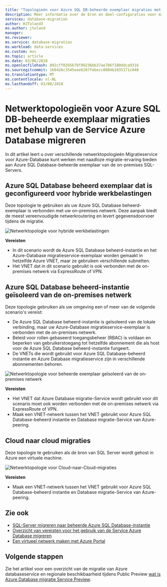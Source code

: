 ```yaml
---
title: "Topologieën voor Azure SQL DB-beheerde exemplaar migraties met behulp van de migratie van Azure databaseservice netwerk | Microsoft Docs"
description: Meer informatie over de bron en doel-configuraties voor migratie databaseservice.
services: database-migration
author: HJToland3
ms.author: jtoland
manager: 
ms.reviewer: 
ms.service: database-migration
ms.workload: data-services
ms.custom: mvc
ms.topic: article
ms.date: 03/06/2018
ms.openlocfilehash: 892cff02b5b70f09236bb37ae786f180ddca9316
ms.sourcegitcommit: 168426c3545eae6287febecc8804b1035171c048
ms.translationtype: MT
ms.contentlocale: nl-NL
ms.lasthandoff: 03/08/2018
---
```

# <a name="network-topologies-for-azure-sql-db-managed-instance-migrations-using-the-azure-database-migration-service"></a>Netwerktopologieën voor Azure SQL DB-beheerde exemplaar migraties met behulp van de Service Azure Database migreren
In dit artikel leert u over verschillende netwerktopologieën Migratieservice voor Azure-Database kunt werken met naadloze migratie-ervaring bieden aan Azure SQL Database-beheerde exemplaar van de on-premises SQL-Servers.

## <a name="azure-sql-database-managed-instance-configured-for-hybrid-workloads"></a>Azure SQL Database beheerd exemplaar dat is geconfigureerd voor hybride werkbelastingen 
Deze topologie te gebruiken als uw Azure SQL Database beheerd-exemplaar is verbonden met uw on-premises netwerk. Deze aanpak biedt de meest vereenvoudigde netwerkroutering en levert gegevensdoorvoer tijdens de migratie.

![Netwerktopologie voor hybride werkbelastingen](media\resource-network-topologies\hybrid-workloads.png)

**Vereisten**
- In dit scenario wordt de Azure SQL Database beheerd-instantie en het Azure-Database migratieservice-exemplaar worden gemaakt in hetzelfde Azure VNET, maar ze gebruiken verschillende subnetten.  
- Het VNET dat in dit scenario gebruikt is ook verbonden met de on-premises netwerk via ExpressRoute of VPN.

## <a name="azure-sql-database-managed-instance-isolated-from-the-on-premises-network"></a>Azure SQL Database beheerd-instantie geïsoleerd van de on-premises netwerk
Deze topologie gebruiken als uw omgeving een of meer van de volgende scenario's vereist:
- De Azure SQL Database beheerd-instantie is geïsoleerd van de lokale verbinding, maar uw Azure-Database migratieservice-exemplaar is verbonden met de on-premises netwerk.
- Beleid voor rollen gebaseerd toegangsbeheer (RBAC) is voldaan en beperken van gebruikerstoegang tot hetzelfde abonnement die als host voor de Azure SQL Database beheerd-instantie fungeert.
- De VNETs die wordt gebruikt voor Azure SQL Database-beheerd instantie en Azure Database migratieservice zijn in verschillende abonnementen behoren.

![Netwerktopologie voor beheerde exemplaar geïsoleerd van de on-premises netwerk](media\resource-network-topologies\mi-isolated-workload.png)

**Vereisten**
- Het VNET dat Azure Database migratie-Service wordt gebruikt voor dit scenario moet ook worden verbonden met de on-premises netwerk via ExpressRoute of VPN.
- Maak een VNET-netwerk tussen het VNET gebruikt voor Azure SQL Database-beheerd instantie en Database migratie-Service van Azure-peering.


## <a name="cloud-to-cloud-migrations"></a>Cloud naar cloud migraties
Deze topologie te gebruiken als de bron van SQL Server wordt gehost in Azure een virtuele machine.

![Netwerktopologie voor Cloud-naar-Cloud-migraties](media\resource-network-topologies\cloud-to-cloud.png)

**Vereisten**
- Maak een VNET-netwerk tussen het VNET gebruikt voor Azure SQL Database-beheerd instantie en Database migratie-Service van Azure-peering.

## <a name="see-also"></a>Zie ook
- [SQL-Server migreren naar beheerde Azure SQL Database-instantie](https://docs.microsoft.com/azure/dms/tutorial-sql-server-to-managed-instance)
- [Overzicht van vereisten voor het gebruik van de Service Azure Database migreren](https://docs.microsoft.com/azure/dms/pre-reqs)
- [Een virtueel netwerk maken met Azure Portal](https://docs.microsoft.com/azure/virtual-network/quick-create-portal)

## <a name="next-steps"></a>Volgende stappen
Zie het artikel voor een overzicht van de migratie van Azure databaseservice en regionale beschikbaarheid tijdens Public Preview [wat is Azure Database migratie Service Preview](dms-overview.md). 
